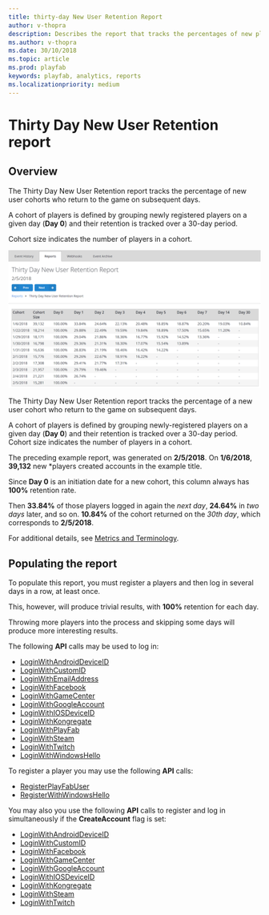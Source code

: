 ```yaml
---
title: thirty-day New User Retention Report
author: v-thopra
description: Describes the report that tracks the percentages of new players who return to your game over the first 30 days.
ms.author: v-thopra
ms.date: 30/10/2018
ms.topic: article
ms.prod: playfab
keywords: playfab, analytics, reports
ms.localizationpriority: medium
---
```


# Thirty Day New User Retention report

## Overview

The Thirty Day New User Retention report tracks the percentage of new user cohorts who return to the game on subsequent days.

A cohort of players is defined by grouping newly registered players on a given day (**Day 0**) and their retention is tracked over a 30-day period.

Cohort size indicates the number of players in a cohort.

![Thirty-day New User Retention Report Table](media/tutorials/thirty-day-new-user-retention-report-table.png)  

The Thirty Day New User Retention report tracks the percentage of a new user cohort who return to the game on subsequent days.

A cohort of players is defined by grouping newly-registered players on a given day (**Day 0**) and their retention is tracked over a 30-day period. Cohort size indicates the number of players in a cohort.

The preceding example report, was generated on **2/5/2018**. On **1/6/2018**, **39,132** new *players created accounts in the example title.

Since **Day 0** is an initiation date for a new cohort, this column always has **100%** retention rate.

Then **33.84%** of those players logged in again the *next day*, **24.64%** in *two days* later, and so on. **10.84%** of the cohort returned on the *30th day*, which corresponds to **2/5/2018**.

For additional details, see [Metrics and Terminology](../metrics/metrics-and-terminology.md).

## Populating the report

To populate this report, you must register a players and then log in several days in a row, at least once.

This, however, will produce trivial results, with **100%** retention for each day.

Throwing more players into the process and skipping some days will produce more interesting results.

The following **API** calls may be used to log in:

- [LoginWithAndroidDeviceID](xref:titleid.playfabapi.com.client.authentication.loginwithandroiddeviceid)
- [LoginWithCustomID](xref:titleid.playfabapi.com.client.authentication.loginwithcustomid)
- [LoginWithEmailAddress](xref:titleid.playfabapi.com.client.authentication.loginwithemailaddress)
- [LoginWithFacebook](xref:titleid.playfabapi.com.client.authentication.loginwithfacebook)
- [LoginWithGameCenter](xref:titleid.playfabapi.com.client.authentication.loginwithgamecenter)
- [LoginWithGoogleAccount](xref:titleid.playfabapi.com.client.authentication.loginwithgoogleaccount)
- [LoginWithIOSDeviceID](xref:titleid.playfabapi.com.client.authentication.loginwithiosdeviceid)
- [LoginWithKongregate](xref:titleid.playfabapi.com.client.authentication.loginwithkongregate)
- [LoginWithPlayFab](xref:titleid.playfabapi.com.client.authentication.loginwithplayfab)
- [LoginWithSteam](xref:titleid.playfabapi.com.client.authentication.loginwithsteam)
- [LoginWithTwitch](xref:titleid.playfabapi.com.client.authentication.loginwithtwitch)
- [LoginWithWindowsHello](xref:titleid.playfabapi.com.client.authentication.loginwithwindowshello)

To register a player you may use the following **API** calls:

- [RegisterPlayFabUser](xref:titleid.playfabapi.com.client.authentication.registerplayfabuser)
- [RegisterWithWindowsHello](xref:titleid.playfabapi.com.client.authentication.registerwithwindowshello)

You may also you use the following **API** calls to register and log in simultaneously if the **CreateAccount** flag is set:

- [LoginWithAndroidDeviceID](xref:titleid.playfabapi.com.client.authentication.loginwithandroiddeviceid)
- [LoginWithCustomID](xref:titleid.playfabapi.com.client.authentication.loginwithcustomid)
- [LoginWithFacebook](xref:titleid.playfabapi.com.client.authentication.loginwithfacebook)
- [LoginWithGameCenter](xref:titleid.playfabapi.com.client.authentication.loginwithgamecenter)
- [LoginWithGoogleAccount](xref:titleid.playfabapi.com.client.authentication.loginwithgoogleaccount)
- [LoginWithIOSDeviceID](xref:titleid.playfabapi.com.client.authentication.loginwithiosdeviceid)
- [LoginWithKongregate](xref:titleid.playfabapi.com.client.authentication.loginwithkongregate)
- [LoginWithSteam](xref:titleid.playfabapi.com.client.authentication.loginwithsteam)
- [LoginWithTwitch](xref:titleid.playfabapi.com.client.authentication.loginwithtwitch)
